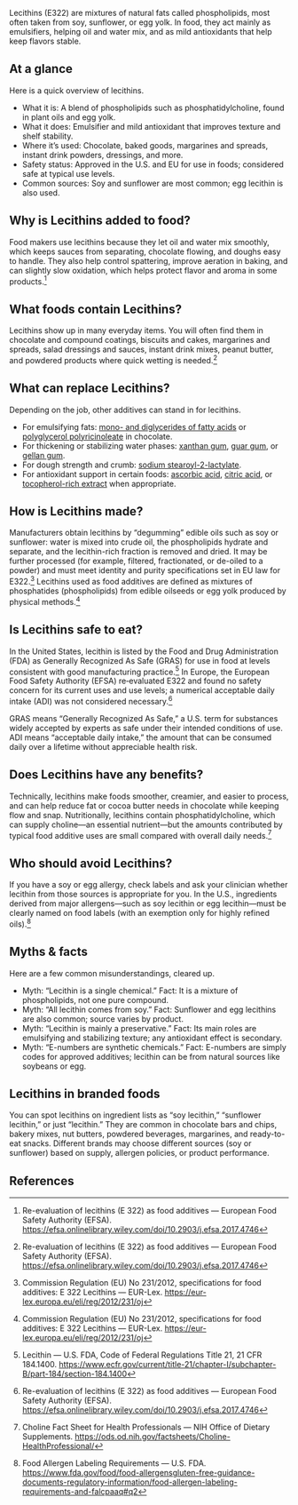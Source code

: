 Lecithins (E322) are mixtures of natural fats called phospholipids, most often taken from soy, sunflower, or egg yolk. In food, they act mainly as emulsifiers, helping oil and water mix, and as mild antioxidants that help keep flavors stable.

<!--more-->

## At a glance
Here is a quick overview of lecithins.
- What it is: A blend of phospholipids such as phosphatidylcholine, found in plant oils and egg yolk.
- What it does: Emulsifier and mild antioxidant that improves texture and shelf stability.
- Where it’s used: Chocolate, baked goods, margarines and spreads, instant drink powders, dressings, and more.
- Safety status: Approved in the U.S. and EU for use in foods; considered safe at typical use levels.
- Common sources: Soy and sunflower are most common; egg lecithin is also used.

## Why is Lecithins added to food?
Food makers use lecithins because they let oil and water mix smoothly, which keeps sauces from separating, chocolate flowing, and doughs easy to handle. They also help control spattering, improve aeration in baking, and can slightly slow oxidation, which helps protect flavor and aroma in some products.[^1]

## What foods contain Lecithins?
Lecithins show up in many everyday items. You will often find them in chocolate and compound coatings, biscuits and cakes, margarines and spreads, salad dressings and sauces, instant drink mixes, peanut butter, and powdered products where quick wetting is needed.[^1]

## What can replace Lecithins?
Depending on the job, other additives can stand in for lecithins.
- For emulsifying fats: [mono- and diglycerides of fatty acids](/e471-mono-and-diglycerides-of-fatty-acids) or [polyglycerol polyricinoleate](/e476-polyglycerol-polyricinoleate) in chocolate.
- For thickening or stabilizing water phases: [xanthan gum](/e415-xanthan-gum), [guar gum](/e412-guar-gum), or [gellan gum](/e418-gellan-gum).
- For dough strength and crumb: [sodium stearoyl-2-lactylate](/e481-sodium-stearoyl-2-lactylate).
- For antioxidant support in certain foods: [ascorbic acid](/e300-ascorbic-acid), [citric acid](/e330-citric-acid), or [tocopherol-rich extract](/e306-tocopherol-rich-extract) when appropriate.

## How is Lecithins made?
Manufacturers obtain lecithins by “degumming” edible oils such as soy or sunflower: water is mixed into crude oil, the phospholipids hydrate and separate, and the lecithin-rich fraction is removed and dried. It may be further processed (for example, filtered, fractionated, or de-oiled to a powder) and must meet identity and purity specifications set in EU law for E322.[^2] Lecithins used as food additives are defined as mixtures of phosphatides (phospholipids) from edible oilseeds or egg yolk produced by physical methods.[^2]

## Is Lecithins safe to eat?
In the United States, lecithin is listed by the Food and Drug Administration (FDA) as Generally Recognized As Safe (GRAS) for use in food at levels consistent with good manufacturing practice.[^3] In Europe, the European Food Safety Authority (EFSA) re‑evaluated E322 and found no safety concern for its current uses and use levels; a numerical acceptable daily intake (ADI) was not considered necessary.[^1]

GRAS means “Generally Recognized As Safe,” a U.S. term for substances widely accepted by experts as safe under their intended conditions of use. ADI means “acceptable daily intake,” the amount that can be consumed daily over a lifetime without appreciable health risk.

## Does Lecithins have any benefits?
Technically, lecithins make foods smoother, creamier, and easier to process, and can help reduce fat or cocoa butter needs in chocolate while keeping flow and snap. Nutritionally, lecithins contain phosphatidylcholine, which can supply choline—an essential nutrient—but the amounts contributed by typical food additive uses are small compared with overall daily needs.[^4]

## Who should avoid Lecithins?
If you have a soy or egg allergy, check labels and ask your clinician whether lecithin from those sources is appropriate for you. In the U.S., ingredients derived from major allergens—such as soy lecithin or egg lecithin—must be clearly named on food labels (with an exemption only for highly refined oils).[^5]

## Myths & facts
Here are a few common misunderstandings, cleared up.
- Myth: “Lecithin is a single chemical.” Fact: It is a mixture of phospholipids, not one pure compound.
- Myth: “All lecithin comes from soy.” Fact: Sunflower and egg lecithins are also common; source varies by product.
- Myth: “Lecithin is mainly a preservative.” Fact: Its main roles are emulsifying and stabilizing texture; any antioxidant effect is secondary.
- Myth: “E-numbers are synthetic chemicals.” Fact: E-numbers are simply codes for approved additives; lecithin can be from natural sources like soybeans or egg.

## Lecithins in branded foods
You can spot lecithins on ingredient lists as “soy lecithin,” “sunflower lecithin,” or just “lecithin.” They are common in chocolate bars and chips, bakery mixes, nut butters, powdered beverages, margarines, and ready-to-eat snacks. Different brands may choose different sources (soy or sunflower) based on supply, allergen policies, or product performance.

## References
[^1]: Re-evaluation of lecithins (E 322) as food additives — European Food Safety Authority (EFSA). https://efsa.onlinelibrary.wiley.com/doi/10.2903/j.efsa.2017.4746
[^2]: Commission Regulation (EU) No 231/2012, specifications for food additives: E 322 Lecithins — EUR-Lex. https://eur-lex.europa.eu/eli/reg/2012/231/oj
[^3]: Lecithin — U.S. FDA, Code of Federal Regulations Title 21, 21 CFR 184.1400. https://www.ecfr.gov/current/title-21/chapter-I/subchapter-B/part-184/section-184.1400
[^4]: Choline Fact Sheet for Health Professionals — NIH Office of Dietary Supplements. https://ods.od.nih.gov/factsheets/Choline-HealthProfessional/
[^5]: Food Allergen Labeling Requirements — U.S. FDA. https://www.fda.gov/food/food-allergensgluten-free-guidance-documents-regulatory-information/food-allergen-labeling-requirements-and-falcpaaq#q2
